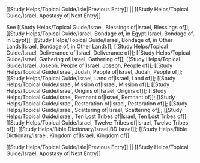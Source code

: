 [[Study Helps/Topical Guide/Isle|Previous Entry]]  ||  [[Study Helps/Topical Guide/Israel, Apostasy of|Next Entry]]

 See [[Study Helps/Topical Guide/Israel, Blessings of|Israel, Blessings of]]; [[Study Helps/Topical Guide/Israel, Bondage of, in Egypt|Israel, Bondage of, in Egypt]]; [[Study Helps/Topical Guide/Israel, Bondage of, in Other Lands|Israel, Bondage of, in Other Lands]]; [[Study Helps/Topical Guide/Israel, Deliverance of|Israel, Deliverance of]]; [[Study Helps/Topical Guide/Israel, Gathering of|Israel, Gathering of]]; [[Study Helps/Topical Guide/Israel, Joseph, People of|Israel, Joseph, People of]]; [[Study Helps/Topical Guide/Israel, Judah, People of|Israel, Judah, People of]]; [[Study Helps/Topical Guide/Israel, Land of|Israel, Land of]]; [[Study Helps/Topical Guide/Israel, Mission of|Israel, Mission of]]; [[Study Helps/Topical Guide/Israel, Origins of|Israel, Origins of]]; [[Study Helps/Topical Guide/Israel, Remnant of|Israel, Remnant of]]; [[Study Helps/Topical Guide/Israel, Restoration of|Israel, Restoration of]]; [[Study Helps/Topical Guide/Israel, Scattering of|Israel, Scattering of]]; [[Study Helps/Topical Guide/Israel, Ten Lost Tribes of|Israel, Ten Lost Tribes of]]; [[Study Helps/Topical Guide/Israel, Twelve Tribes of|Israel, Twelve Tribes of]]; [[Study Helps/Bible Dictionary/Israel|BD Israel]]; [[Study Helps/Bible Dictionary/Israel, Kingdom of|Israel, Kingdom of]]

[[Study Helps/Topical Guide/Isle|Previous Entry]]  ||  [[Study Helps/Topical Guide/Israel, Apostasy of|Next Entry]]